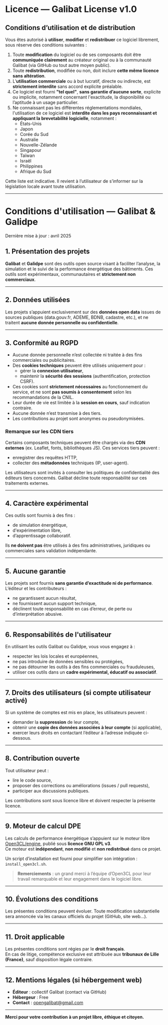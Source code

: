# Licence — Galibat License v1.0

## Conditions d’utilisation et de distribution

Vous êtes autorisé à **utiliser**, **modifier** et **redistribuer** ce logiciel librement, sous réserve des conditions suivantes :

1. Toute **modification** du logiciel ou de ses composants doit être **communiquée clairement** au créateur original ou à la communauté Galibat (via GitHub ou tout autre moyen public).
2. Toute **redistribution**, modifiée ou non, doit inclure **cette même licence sans altération**.
3. L’**utilisation commerciale** ou à but lucratif, directe ou indirecte, est **strictement interdite** sans accord explicite préalable.
4. Ce logiciel est fourni **"tel quel"**, **sans garantie d’aucune sorte**, explicite ou implicite, notamment concernant l'exactitude, la disponibilité ou l’aptitude à un usage particulier.
5. Ne connaissant pas les différentes réglementations mondiales, l'utilisation de ce logiciel est **interdite dans les pays reconnaissant et appliquant la brevetabilité logicielle**, notamment :
   - États-Unis
   - Japon
   - Corée du Sud
   - Australie
   - Nouvelle-Zélande
   - Singapour
   - Taïwan
   - Israël
   - Philippines
   - Afrique du Sud

Cette liste est indicative. Il revient à l’utilisateur de s’informer sur la législation locale avant toute utilisation.

---

# Conditions d'utilisation — Galibat & Galidpe

Dernière mise à jour : avril 2025

## 1. Présentation des projets

**Galibat** et **Galidpe** sont des outils open source visant à faciliter l’analyse, la simulation et le suivi de la performance énergétique des bâtiments. Ces outils sont expérimentaux, communautaires et **strictement non commerciaux**.

---

## 2. Données utilisées

Les projets s’appuient exclusivement sur des **données open data** issues de sources publiques (data.gouv.fr, ADEME, BDNB, cadastre, etc.), et ne traitent **aucune donnée personnelle ou confidentielle**.

---

## 3. Conformité au RGPD

- Aucune donnée personnelle n’est collectée ni traitée à des fins commerciales ou publicitaires.
- Des **cookies techniques** peuvent être utilisés uniquement pour :
  - gérer la **connexion utilisateur**,
  - maintenir la **sécurité des sessions** (authentification, protection CSRF).
- Ces cookies sont **strictement nécessaires** au fonctionnement du service, et ne sont **pas soumis à consentement** selon les recommandations de la CNIL.
- Leur durée de vie est limitée à la **session en cours**, sauf indication contraire.
- Aucune donnée n’est transmise à des tiers.
- Les contributions au projet sont anonymes ou pseudonymisées.

### Remarque sur les CDN tiers

Certains composants techniques peuvent être chargés via des **CDN externes** (ex. Leaflet, fonts, bibliothèques JS). Ces services tiers peuvent :
- enregistrer des requêtes HTTP,
- collecter des **métadonnées** techniques (IP, user-agent).

Les utilisateurs sont invités à consulter les politiques de confidentialité des éditeurs tiers concernés. Galibat décline toute responsabilité sur ces traitements externes.

---

## 4. Caractère expérimental

Ces outils sont fournis à des fins :
- de simulation énergétique,
- d'expérimentation libre,
- d’apprentissage collaboratif.

Ils **ne doivent pas** être utilisés à des fins administratives, juridiques ou commerciales sans validation indépendante.

---

## 5. Aucune garantie

Les projets sont fournis **sans garantie d’exactitude ni de performance**. L’éditeur et les contributeurs :
- ne garantissent aucun résultat,
- ne fournissent aucun support technique,
- déclinent toute responsabilité en cas d’erreur, de perte ou d’interprétation abusive.

---

## 6. Responsabilités de l'utilisateur

En utilisant les outils Galibat ou Galidpe, vous vous engagez à :
- respecter les lois locales et européennes,
- ne pas introduire de données sensibles ou protégées,
- ne pas détourner les outils à des fins commerciales ou frauduleuses,
- utiliser ces outils dans un **cadre expérimental, éducatif ou associatif**.

---

## 7. Droits des utilisateurs (si compte utilisateur activé)

Si un système de comptes est mis en place, les utilisateurs peuvent :
- demander la **suppression** de leur compte,
- obtenir une **copie des données associées à leur compte** (si applicable),
- exercer leurs droits en contactant l’éditeur à l’adresse indiquée ci-dessous.

---

## 8. Contribution ouverte

Tout utilisateur peut :
- lire le code source,
- proposer des corrections ou améliorations (issues / pull requests),
- participer aux discussions publiques.

Les contributions sont sous licence libre et doivent respecter la présente licence.

---

## 9. Moteur de calcul DPE

Les calculs de performance énergétique s’appuient sur le moteur libre [Open3CL/engine](https://github.com/Open3CL/engine), publié sous **licence GNU GPL v3**.  
Ce moteur est **indépendant**, **non modifié** et **non redistribué** dans ce projet.

Un script d’installation est fourni pour simplifier son intégration : `install_open3cl.sh`.

> **Remerciements** : un grand merci à l’équipe d’Open3CL pour leur travail remarquable et leur engagement dans le logiciel libre.

---

## 10. Évolutions des conditions

Les présentes conditions peuvent évoluer. Toute modification substantielle sera annoncée via les canaux officiels du projet (GitHub, site web…).

---

## 11. Droit applicable

Les présentes conditions sont régies par le **droit français**.  
En cas de litige, compétence exclusive est attribuée aux **tribunaux de Lille (France)**, sauf disposition légale contraire.

---

## 12. Mentions légales (si hébergement web)

- **Éditeur** : collectif Galibat (contact via GitHub)
- **Hébergeur** : Free
- **Contact** : opengalibat@gmail.com

---

**Merci pour votre contribution à un projet libre, éthique et citoyen.**
